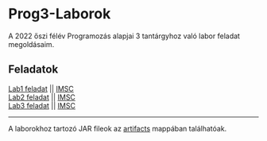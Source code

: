 # Prog3-Laborok
A 2022 őszi félév Programozás alapjai 3 tantárgyhoz való labor feladat megoldásaim.

## Feladatok
[Lab1 feladat](https://github.com/afkfish/Prog3-Laborok/blob/main/Lab1/java_1_bev_feladatok.pdf) || [IMSC](https://github.com/afkfish/Prog3-Laborok/blob/main/Lab1/java_1_imsc.pdf)\
[Lab2 feladat](https://github.com/afkfish/Prog3-Laborok/blob/main/Lab2/java_2_orokles_tasks_0.pdf) || [IMSC](https://github.com/afkfish/Prog3-Laborok/blob/main/java_2_imsc.pdf)\
[Lab3 feladat](https://github.com/afkfish/Prog3-Laborok/blob/main/Lab3/java_3_io_tasks_2.pdf) || [IMSC](https://github.com/afkfish/Prog3-Laborok/blob/main/Lab3/java_3_imsc.pdf)

---
A laborokhoz tartozó JAR fileok az [artifacts](https://github.com/afkfish/Prog3-Laborok/tree/main/out/artifacts) mappában találhatóak.
